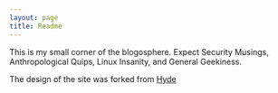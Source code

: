 ```yaml
---
layout: page
title: Readme
---
```


This is my small corner of the blogosphere. Expect Security Musings, Anthropological Quips, Linux Insanity, and General Geekiness.  

The design of the site was forked from [Hyde](http://hyde.getpoole.com)
